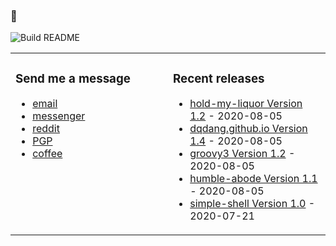 ### 🤔

![Build README](https://github.com/dqdang/dqdang/workflows/Build%20README/badge.svg)

<table><tr><td valign="top" width="50%">

### Send me a message
* [email](mailto:dqdang17@gmail.com)
* [messenger](https://www.m.me/dqdang1)
* [reddit](https://www.reddit.com/user/outsidefarmland)
* [PGP](https://raw.githubusercontent.com/dqdang/dqdang.github.io/master/derek-dang.asc)
* [coffee](https://www.buymeacoffee.com/dqdang)

</td><td valign="top" width="50%">

### Recent releases
<!-- recent_releases starts -->
* [hold-my-liquor Version 1.2](https://github.com/dqdang/hold-my-liquor/releases/tag/v1.2) - 2020-08-05
* [dqdang.github.io Version 1.4](https://github.com/dqdang/dqdang.github.io/releases/tag/v1.4) - 2020-08-05
* [groovy3 Version 1.2](https://github.com/dqdang/groovy3/releases/tag/v1.2) - 2020-08-05
* [humble-abode Version 1.1](https://github.com/dqdang/humble-abode/releases/tag/v1.1) - 2020-08-05
* [simple-shell Version 1.0](https://github.com/dqdang/simple-shell/releases/tag/v1.0) - 2020-07-21
<!-- recent_releases ends -->

</td></tr></table>

